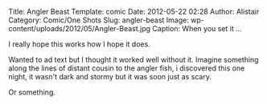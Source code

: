 Title: Angler Beast
Template: comic
Date: 2012-05-22 02:28
Author: Alistair
Category: Comic/One Shots
Slug: angler-beast
Image: wp-content/uploads/2012/05/Angler-Beast.jpg
Caption: When you set it ...

I really hope this works how I hope it does.

Wanted to ad text but I thought it worked well without it. Imagine
something along the lines of distant cousin to the angler fish, i
discovered this one night, it wasn't dark and stormy but it was soon
just as scary.

Or something.
